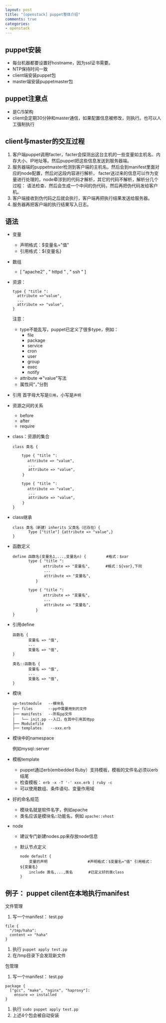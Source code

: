 ```yaml
---
layout: post
title: "[openstack] puppet整体介绍"
comments: true
categories:
- openstack
---
```


puppet安装
---------

- 每台机器都要设置好hostname，因为ssl证书需要。
- NTP保持时间一致
- client端安装puppet包
- master端安装puppetmaster包

puppet注意点
--------------

- 是C/S架构
- client会定期30分钟和master通信，如果配置信息被修改，则执行。也可以人工强制执行

client与master的交互过程
----------------------

1. 客户端puppet调用facter，facter会探测出这台主机的一些变量如主机名、内存大小、IP地址等。然后puppet把这些信息发送到服务器端。
1. 服务器端的puppetmaster检测到客户端的主机名，然后会到manifest里面对应的node配置，然后对这段内容进行解析，
facter送过来的信息可以作为变量进行处理的，node牵涉到的代码才解析，其它的代码不解析，解析分几个过程：
语法检查、然后会生成一个中间的伪代码，然后再把伪代码发给客户机。
1. 客户端接收到伪代码之后就会执行，客户端再把执行结果发送给服务器。
1. 服务器再把客户端的执行结果写入日志。


语法
----

- 变量

  - 声明格式：$变量名="值"
  - 引用格式：${变量名}

- 数组

  - [ "apache2" , " httpd " , " ssh " ]

- 资源：

  ```
  type { "title ":
    attribute =>"value",
    ...
    attribute => "value",
  }
  ```

  注意：

  - type不能乱写，puppet已定义了很多type，例如：
    - file
    - package
    - service
    - cron
    - user
    - group
    - exec
    - notify
  - attribute =>"value"写法
  - 属性间“，”分割

- 引用
  首字母大写是`引用`，小写是`声明`
- 资源之间的关系
  - before
  - after
  - require
- class：资源的集合

  ```
  class 类名 {

      type { "title ":
  　　　　attribute => "value",
         ...
         attribute => "value",
  　　 }

      type { "title ":
  　　　　attribute => "value",
         ...
         attribute => "value",
  　　 }
  }
  ```

- class继承

  ```
  class 类名（新建）inherits 父类名（已存在）{
         Type ["title"] {attribute => "value",}
  }
  ```

- 函数定义

  ```
  define 函数名(变量名1,...,变量名n) {         #格式：$var
         type { "title ":
  　　　　       attribute => "变量名",       #格式：${var},下同
                ...
                attribute => "变量名",
  　　       }

         type { "title ":
  　　　　       attribute => "变量名",
                ...
                attribute => "变量名",
  　　       }
  }
  ```

- 引用define

  ```
  函数名 {
         变量名 => "值",
         ...
         变量名 => "值",
  }
  ```

  ```
  类名::函数名 {
         变量名 => "值",
         ...
         变量名 => "值",
  }
  ```

- 模块

  ```
  up-testmodule   --模块名
  ├── files       --pp中需要用到的文件
  ├── manifests   --所有pp文件
  │   └── init.pp --入口，在其中引用其他pp
  ├── Modulefile
  ├── templates    --xxx.erb    
  ```

- 模块中的namespace

  例如mysql::server

- 模板template
    - puppet通过erb(embedded Ruby）支持模板，模板的文件名必须以erb结尾
    - 检查模板： `erb -x -T '-' xxx.erb | ruby -c`
    - 可以使用数组、条件语句、变量作用域
- 好的命名规范
  - 模块名就是软件名字，例如apache
  - 类名应该是模块名::功能名，例如 `apache::vhost`
- node
  - 建议专门新建nodes.pp来存放node信息
  - 默认节点定义

    ```
    node default {
        变量的声明                  #声明格式：$变量名="值" 引用格式： ${变量名}
        include 类名,...,类名       #已定义好的类class
    }
    ```  

例子： puppet cilent在本地执行manifest
------------------------------

文件管理

1. 写一个manifest： test.pp

  ```
  file {
    "/tmp/haha":
    content => "haha"
  }

  ```

1. 执行 `puppet apply test.pp`
1. 在/tmp目录下会发现新文件

包管理

1. 写一个manifest： test.pp

  ```
  package {
    ["gcc", "make", "nginx", "haproxy"]:
      ensure => installed
  }
  ```

1. 执行 `sudo puppet apply test.pp`
1. 上述4个包会被自动安装
